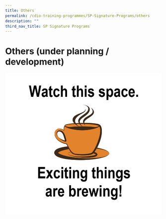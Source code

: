 ```yaml
---
title: Others
permalink: /cdio-training-programmes/SP-Signature-Programs/others
description: ""
third_nav_title: SP Signature Programs
---
```

# Others (under planning / development)

![](/images/coffee-cup-clipart.jpg)